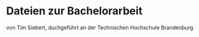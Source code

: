 # Dateien zur Bachelorarbeit
von Tim Siebert, duchgeführt an der Technischen Hochschule Brandenburg
